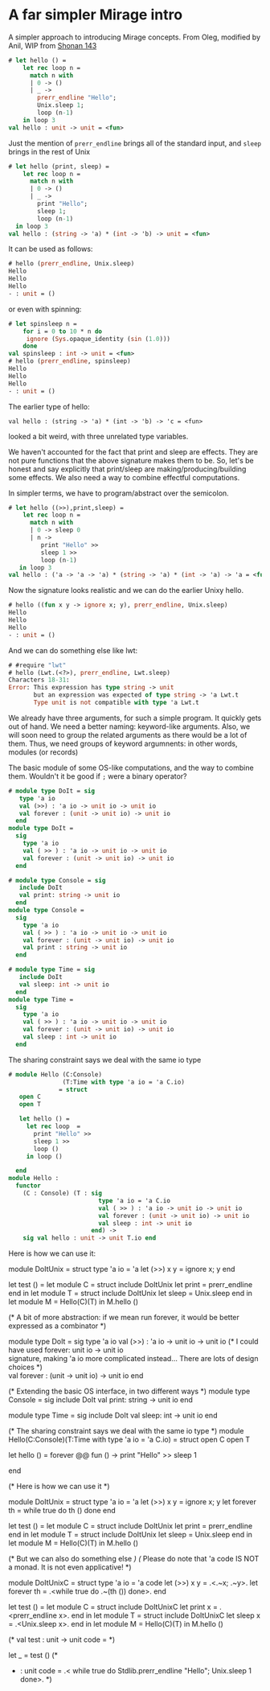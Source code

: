 # A far simpler Mirage intro 

A simpler approach to introducing Mirage concepts.  From Oleg, modified by Anil, WIP from [Shonan 143](https://github.com/avsm/shonan-143)

```ocaml
# let hello () =
    let rec loop n =
      match n with
      | 0 -> ()
      | _ ->
        prerr_endline "Hello";
        Unix.sleep 1;
        loop (n-1)
    in loop 3
val hello : unit -> unit = <fun>
```

Just the mention of `prerr_endline` brings all of the standard input, and
`sleep` brings in the rest of Unix

```ocaml
# let hello (print, sleep) =
    let rec loop n =
      match n with
      | 0 -> ()
      | _ ->
        print "Hello";
        sleep 1;
        loop (n-1)
  in loop 3
val hello : (string -> 'a) * (int -> 'b) -> unit = <fun>
```

It can be used as follows:

```ocaml
# hello (prerr_endline, Unix.sleep)
Hello
Hello
Hello
- : unit = ()
```

or even with spinning:

```ocaml
# let spinsleep n =
    for i = 0 to 10 * n do
     ignore (Sys.opaque_identity (sin (1.0)))
    done
val spinsleep : int -> unit = <fun>
# hello (prerr_endline, spinsleep)
Hello
Hello
Hello
- : unit = ()
```

The earlier type of hello:

```
val hello : (string -> 'a) * (int -> 'b) -> 'c = <fun>
```

looked a bit weird, with three unrelated type variables. 

We haven't accounted for
the fact that print and sleep are effects. They are not pure functions
that the above signature makes them to be.
So, let's be honest and say explicitly that 
print/sleep are making/producing/building
some effects. We also need a way to combine effectful computations.

In simpler terms, we have to program/abstract over the semicolon.

```ocaml
# let hello ((>>),print,sleep) =
    let rec loop n =
      match n with
      | 0 -> sleep 0
      | n ->
         print "Hello" >>
         sleep 1 >>
         loop (n-1)
   in loop 3
val hello : ('a -> 'a -> 'a) * (string -> 'a) * (int -> 'a) -> 'a = <fun>
```
Now the signature looks realistic and we can do the earlier Unixy hello.

```ocaml
# hello ((fun x y -> ignore x; y), prerr_endline, Unix.sleep)
Hello
Hello
Hello
- : unit = ()
```

And we can do something else like lwt:

```ocaml
# #require "lwt"
# hello (Lwt.(<?>), prerr_endline, Lwt.sleep)
Characters 18-31:
Error: This expression has type string -> unit
       but an expression was expected of type string -> 'a Lwt.t
       Type unit is not compatible with type 'a Lwt.t 
```

We already have three arguments, for such a simple program.
It quickly gets out of hand. We need a better naming:
keyword-like arguments. Also, we will soon need to group the
related arguments as there would be a lot of them.
Thus, we need groups of keyword argumnents: in other words, modules
(or records)

The basic module of some OS-like computations, and the way to
combine them.  Wouldn't it be good if `;` were a binary operator?

```ocaml
# module type DoIt = sig
   type 'a io
   val (>>) : 'a io -> unit io -> unit io
   val forever : (unit -> unit io) -> unit io
  end
module type DoIt =
  sig
    type 'a io
    val ( >> ) : 'a io -> unit io -> unit io
    val forever : (unit -> unit io) -> unit io
  end

# module type Console = sig
   include DoIt
   val print: string -> unit io
  end
module type Console =
  sig
    type 'a io
    val ( >> ) : 'a io -> unit io -> unit io
    val forever : (unit -> unit io) -> unit io
    val print : string -> unit io
  end

# module type Time = sig
   include DoIt
   val sleep: int -> unit io
  end
module type Time =
  sig
    type 'a io
    val ( >> ) : 'a io -> unit io -> unit io
    val forever : (unit -> unit io) -> unit io
    val sleep : int -> unit io
  end
```

The sharing constraint says we deal with the same io type 

```ocaml
# module Hello (C:Console)
               (T:Time with type 'a io = 'a C.io) 
              = struct
   open C
   open T

   let hello () =
     let rec loop  =
       print "Hello" >>
       sleep 1 >>
       loop ()
     in loop ()

  end
module Hello :
  functor
    (C : Console) (T : sig
                         type 'a io = 'a C.io
                         val ( >> ) : 'a io -> unit io -> unit io
                         val forever : (unit -> unit io) -> unit io
                         val sleep : int -> unit io
                       end) ->
    sig val hello : unit -> unit T.io end
```

Here is how we can use it:

module DoItUnix  = struct
 type 'a io = 'a
 let (>>) x y = ignore x; y
end

let test () =
 let module C = struct include DoItUnix let print = prerr_endline end in
 let module T = struct include DoItUnix let sleep = Unix.sleep end in
 let module M = Hello(C)(T) in
 M.hello ()

(* A bit of more abstraction: if we mean run forever, it would be
  better expressed as a combinator
*)

module type DoIt = sig
 type 'a io
 val (>>) : 'a io -> unit io -> unit io
 (* I could have used forever: unit io -> unit io  
    signature, making 'a io more complicated instead...
    There are lots of design choices
  *)      
 val forever : (unit -> unit io) -> unit io
end

(* Extending the basic OS interface, in two different ways *)
module type Console = sig
 include DoIt
 val print: string -> unit io
end

module type Time = sig
 include DoIt
 val sleep: int -> unit io
end

(* The sharing constraint says we deal with the same io type *)
module Hello(C:Console)(T:Time with type 'a io = 'a C.io) = struct
 open C
 open T

 let hello () =
   forever @@ fun () -> 
     print "Hello" >>
     sleep 1

end

(* Here is how we can use it *)

module DoItUnix  = struct
 type 'a io = 'a
 let (>>) x y = ignore x; y
 let forever th = while true do th () done
end

let test () =
 let module C = struct include DoItUnix let print = prerr_endline end in
 let module T = struct include DoItUnix let sleep = Unix.sleep end in
 let module M = Hello(C)(T) in
 M.hello ()

(* But we can also do something else *)
(* Please do note that 'a code IS NOT a monad. It is not even applicative!
*)

module DoItUnixC  = struct
 type 'a io = 'a code
 let (>>) x y = .<.~x; .~y>.
 let forever th = .<while true do .~(th ()) done>.
end

let test () =
 let module C = struct 
   include DoItUnixC 
   let print x = .<prerr_endline x>. 
 end in
 let module T = struct 
   include DoItUnixC
   let sleep x = .<Unix.sleep x>. 
 end in
 let module M = Hello(C)(T) in
 M.hello ()

(*
val test : unit -> unit code = <fun>
*)

let _ = test ()
(*
- : unit code = .<
while true do Stdlib.prerr_endline "Hello"; Unix.sleep 1 done>. 
*)


